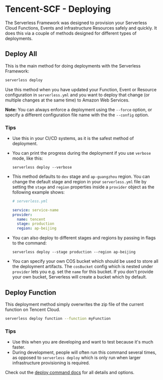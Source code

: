 
# Tencent-SCF - Deploying

The Serverless Framework was designed to provision your Serverless Cloud Functions, Events and infrastructure Resources safely and quickly. It does this via a couple of methods designed for different types of deployments.

## Deploy All

This is the main method for doing deployments with the Serverless Framework:

```bash
serverless deploy
```

Use this method when you have updated your Function, Event or Resource configuration in `serverless.yml` and you want to deploy that change (or multiple changes at the same time) to Amazon Web Services.

**Note:** You can always enforce a deployment using the `--force` option, or specify a different configuration file name with the the `--config` option.


### Tips

- Use this in your CI/CD systems, as it is the safest method of deployment.
- You can print the progress during the deployment if you use `verbose` mode, like this:
  ```
  serverless deploy --verbose
  ```
- This method defaults to `dev` stage and `ap-guangzhou` region. You can change the default stage and region in your `serverless.yml` file by setting the `stage` and `region` properties inside a `provider` object as the following example shows:

  ```yml
  # serverless.yml

  service: service-name
  provider:
    name: tencent
    stage: production
    region: ap-beijing
  ```

- You can also deploy to different stages and regions by passing in flags to the command:

  ```
  serverless deploy --stage production --region ap-beijing
  ```

- You can specify your own COS bucket which should be used to store all the deployment artifacts.
  The `cosBucket` config which is nested under `provider` lets you e.g. set the `name` for this bucket. If you don't provide your own bucket, Serverless will create a bucket which by default.


## Deploy Function

This deployment method simply overwrites the zip file of the current function on Tencent Cloud.

```bash
serverless deploy function --function myFunction
```

### Tips

- Use this when you are developing and want to test because it's much faster.
- During development, people will often run this command several times, as opposed to `serverless deploy` which is only run when larger infrastructure provisioning is required.

Check out the [deploy command docs](../cli-reference/deploy.md) for all details and options.